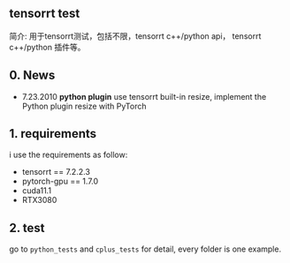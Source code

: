 ## tensorrt test

简介: 用于tensorrt测试，包括不限，tensorrt c++/python api， tensorrt c++/python 插件等。

## 0. News
- 7.23.2010 **python plugin** use tensorrt built-in resize, implement the Python plugin resize with PyTorch

## 1. requirements
i use the requirements as follow:
- tensorrt == 7.2.2.3
- pytorch-gpu == 1.7.0
- cuda11.1
- RTX3080


## 2. test
go to `python_tests` and `cplus_tests` for detail, every folder is one example.


